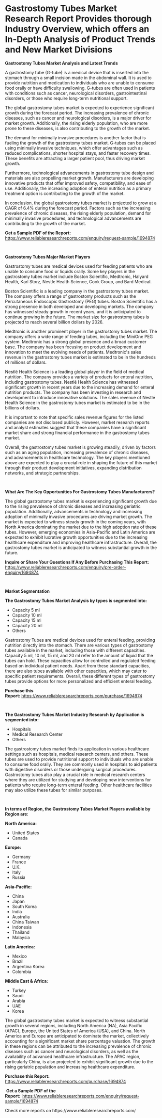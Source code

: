 <p><h1>Gastrostomy Tubes Market Research Report Provides thorough Industry Overview, which offers an In-Depth Analysis of Product Trends and New Market Divisions</h1></p><p><strong>Gastrostomy Tubes Market Analysis and Latest Trends</strong></p>
<p><p>A gastrostomy tube (G-tube) is a medical device that is inserted into the stomach through a small incision made in the abdominal wall. It is used to provide nutrition and medication to individuals who are unable to consume food orally or have difficulty swallowing. G-tubes are often used in patients with conditions such as cancer, neurological disorders, gastrointestinal disorders, or those who require long-term nutritional support.</p><p>The global gastrostomy tubes market is expected to experience significant growth during the forecast period. The increasing prevalence of chronic diseases, such as cancer and neurological disorders, is a major driver for market growth. Additionally, the rising elderly population, who are more prone to these diseases, is also contributing to the growth of the market.</p><p>The demand for minimally invasive procedures is another factor that is fueling the growth of the gastrostomy tubes market. G-tubes can be placed using minimally invasive techniques, which offer advantages such as reduced complications, shorter hospital stays, and faster recovery times. These benefits are attracting a larger patient pool, thus driving market growth.</p><p>Furthermore, technological advancements in gastrostomy tube design and materials are also propelling market growth. Manufacturers are developing innovative products that offer improved safety, compatibility, and ease of use. Additionally, the increasing adoption of enteral nutrition as a primary treatment option is contributing to the growth of the market.</p><p>In conclusion, the global gastrostomy tubes market is projected to grow at a CAGR of 6.4% during the forecast period. Factors such as the increasing prevalence of chronic diseases, the rising elderly population, demand for minimally invasive procedures, and technological advancements are contributing to the growth of the market.</p></p>
<p><strong>Get a Sample PDF of the Report:&nbsp;</strong> <a href="https://www.reliableresearchreports.com/enquiry/request-sample/1694874">https://www.reliableresearchreports.com/enquiry/request-sample/1694874</a></p>
<p>&nbsp;</p>
<p><strong>Gastrostomy Tubes Major Market Players</strong></p>
<p><p>Gastrostomy tubes are medical devices used for feeding patients who are unable to consume food or liquids orally. Some key players in the gastrostomy tubes market include Boston Scientific, Medtronic, Halyard Health, Karl Storz, Nestle Health Science, Cook Group, and Bard Medical.</p><p>Boston Scientific is a leading company in the gastrostomy tubes market. The company offers a range of gastrostomy products such as the Percutaneous Endoscopic Gastrostomy (PEG) tubes. Boston Scientific has a strong presence in both developed and developing markets. The company has witnessed steady growth in recent years, and it is anticipated to continue growing in the future. The market size for gastrostomy tubes is projected to reach several billion dollars by 2026.</p><p>Medtronic is another prominent player in the gastrostomy tubes market. The company offers a wide range of feeding tubes, including the MiniOne PEG system. Medtronic has a strong global presence and a broad customer base. The company has been focusing on product development and innovation to meet the evolving needs of patients. Medtronic's sales revenue in the gastrostomy tubes market is estimated to be in the hundreds of millions of dollars.</p><p>Nestlé Health Science is a leading global player in the field of medical nutrition. The company provides a variety of products for enteral nutrition, including gastrostomy tubes. Nestlé Health Science has witnessed significant growth in recent years due to the increasing demand for enteral nutrition products. The company has been investing in research and development to introduce innovative solutions. The sales revenue of Nestlé Health Science in the gastrostomy tubes market is estimated to be in the billions of dollars.</p><p>It is important to note that specific sales revenue figures for the listed companies are not disclosed publicly. However, market research reports and analyst estimates suggest that these companies have a significant market share and strong financial performance in the gastrostomy tubes market.</p><p>Overall, the gastrostomy tubes market is growing steadily, driven by factors such as an aging population, increasing prevalence of chronic diseases, and advancements in healthcare technology. The key players mentioned above are expected to play a crucial role in shaping the future of this market through their product development initiatives, expanding distribution networks, and strategic partnerships.</p></p>
<p>&nbsp;</p>
<p><strong>What Are The Key Opportunities For Gastrostomy Tubes Manufacturers?</strong></p>
<p><p>The global gastrostomy tubes market is experiencing significant growth due to the rising prevalence of chronic diseases and increasing geriatric population. Additionally, advancements in technology and increasing adoption of minimally invasive procedures are driving market growth. The market is expected to witness steady growth in the coming years, with North America dominating the market due to the high adoption rate of these tubes. However, emerging economies in Asia-Pacific and Latin America are expected to exhibit lucrative growth opportunities due to the increasing healthcare expenditure and improving healthcare infrastructure. Overall, the gastrostomy tubes market is anticipated to witness substantial growth in the future.</p></p>
<p><strong>Inquire or Share Your Questions If Any Before Purchasing This Report:</strong> <a href="https://www.reliableresearchreports.com/enquiry/pre-order-enquiry/1694874">https://www.reliableresearchreports.com/enquiry/pre-order-enquiry/1694874</a></p>
<p>&nbsp;</p>
<p><strong>Market Segmentation</strong></p>
<p><strong>The Gastrostomy Tubes Market Analysis by types is segmented into:</strong></p>
<p><ul><li>Capacity 5 ml</li><li>Capacity 10 ml</li><li>Capacity 15 ml</li><li>Capacity 20 ml</li><li>Others</li></ul></p>
<p><p>Gastrostomy Tubes are medical devices used for enteral feeding, providing nutrition directly into the stomach. There are various types of gastrostomy tubes available in the market, including those with different capacities. Capacity 5 ml, 10 ml, 15 ml, and 20 ml refer to the amount of liquid that the tubes can hold. These capacities allow for controlled and regulated feeding based on individual patient needs. Apart from these standard capacities, there are also tubes available with other capacities, which may cater to specific patient requirements. Overall, these different types of gastrostomy tubes provide options for more personalized and efficient enteral feeding.</p></p>
<p><strong>Purchase this Report:&nbsp;</strong><a href="https://www.reliableresearchreports.com/purchase/1694874">https://www.reliableresearchreports.com/purchase/1694874</a></p>
<p>&nbsp;</p>
<p><strong>The Gastrostomy Tubes Market Industry Research by Application is segmented into:</strong></p>
<p><ul><li>Hospitals</li><li>Medical Research Center</li><li>Others</li></ul></p>
<p><p>The gastrostomy tubes market finds its application in various healthcare settings such as hospitals, medical research centers, and others. These tubes are used to provide nutritional support to individuals who are unable to consume food orally. They are commonly used in hospitals to aid patients with digestive disorders or those undergoing surgical procedures. Gastrostomy tubes also play a crucial role in medical research centers where they are utilized for studying and developing new interventions for patients who require long-term enteral feeding. Other healthcare facilities may also utilize these tubes for similar purposes.</p></p>
<p>&nbsp;</p>
<p><strong>In terms of Region, the Gastrostomy Tubes Market Players available by Region are:</strong></p>
<p>
    <p> <strong> North America: </strong>
        <ul>
            <li>United States</li>
            <li>Canada</li>
        </ul>
        </p> 
    <p> <strong> Europe: </strong>
        <ul>
            <li>Germany</li>
            <li>France</li>
            <li>U.K.</li>
            <li>Italy</li>
            <li>Russia</li>
        </ul>
        </p> 
    <p> <strong> Asia-Pacific: </strong>
        <ul>
            <li>China</li>
            <li>Japan</li>
            <li>South Korea</li>
            <li>India</li>
            <li>Australia</li>
            <li>China Taiwan</li>
            <li>Indonesia</li>
            <li>Thailand</li>
            <li>Malaysia</li>
        </ul>
        </p> 
    <p> <strong> Latin America: </strong>
        <ul>
            <li>Mexico</li>
            <li>Brazil</li>
            <li>Argentina Korea</li>
            <li>Colombia</li>
        </ul>
        </p> 
    <p> <strong> Middle East & Africa: </strong>
        <ul>
            <li>Turkey</li>
            <li>Saudi</li>
            <li>Arabia</li>
            <li>UAE</li>
            <li>Korea</li>
        </ul>
    </p>
    </p>
<p><p>The global gastrostomy tubes market is expected to witness substantial growth in several regions, including North America (NA), Asia Pacific (APAC), Europe, the United States of America (USA), and China. North America and Europe are anticipated to dominate the market, collectively accounting for a significant market share percentage valuation. The growth in these regions can be attributed to the increasing prevalence of chronic diseases such as cancer and neurological disorders, as well as the availability of advanced healthcare infrastructure. The APAC region, particularly China, is also projected to exhibit significant growth due to the rising geriatric population and increasing healthcare expenditure.</p></p>
<p><strong>Purchase this Report: </strong><a href="https://www.reliableresearchreports.com/purchase/1694874">https://www.reliableresearchreports.com/purchase/1694874</a></p>
<p>&nbsp;<strong>Get a Sample PDF of the Report:&nbsp;&nbsp;</strong><a href="https://www.reliableresearchreports.com/enquiry/request-sample/1694874">https://www.reliableresearchreports.com/enquiry/request-sample/1694874</a></p>
<p><strong></strong></p>
<p>Check more reports on https://www.reliableresearchreports.com/</p>